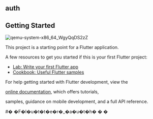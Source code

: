 ## auth




## Getting Started

![qemu-system-x86_64_WgyQqDS2zZ](https://user-images.githubusercontent.com/72343696/175373710-26523a34-2608-44d3-8821-02ed7a3fb2fb.png)

This project is a starting point for a Flutter application.




A few resources to get you started if this is your first Flutter project:


- [Lab: Write your first Flutter app](https://docs.flutter.dev/get-started/codelab)
- [Cookbook: Useful Flutter samples](https://docs.flutter.dev/cookbook)


For help getting started with Flutter development, view the

[online documentation](https://docs.flutter.dev/), which offers tutorials,


samples, guidance on mobile development, and a full API reference.


#� �F�l�u�t�t�e�r�_�a�u�t�h�
�
�
